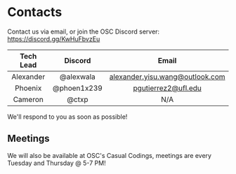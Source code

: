 # Contacts

Contact us via email, or join the OSC Discord server: https://discord.gg/KwHuFbvzEu

| Tech Lead | Discord | Email|
| :------:  | :---:   | :--: |
| Alexander | @alexwala| alexander.yisu.wang@outlook.com|
| Phoenix | @phoen1x239 | pgutierrez2@ufl.edu |
| Cameron | @ctxp| N/A |

We'll respond to you as soon as possible!

## Meetings

We will also be available at OSC's Casual Codings, meetings are every Tuesday and Thursday @ 5-7 PM!
